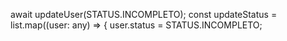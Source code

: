  await updateUser(STATUS.INCOMPLETO);
        const updateStatus = list.map((user: any) => {
           user.status = STATUS.INCOMPLETO;
